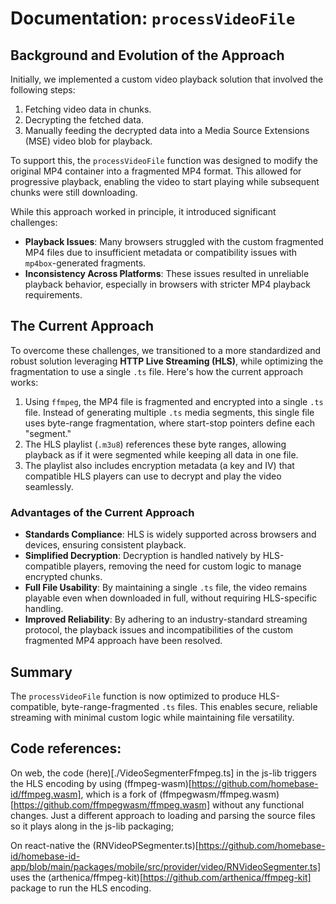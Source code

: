 # Documentation: `processVideoFile`

## Background and Evolution of the Approach

Initially, we implemented a custom video playback solution that involved the following steps:

1. Fetching video data in chunks.
2. Decrypting the fetched data.
3. Manually feeding the decrypted data into a Media Source Extensions (MSE) video blob for playback.

To support this, the `processVideoFile` function was designed to modify the original MP4 container into a fragmented MP4 format. This allowed for progressive playback, enabling the video to start playing while subsequent chunks were still downloading.

While this approach worked in principle, it introduced significant challenges:

- **Playback Issues**: Many browsers struggled with the custom fragmented MP4 files due to insufficient metadata or compatibility issues with `mp4box`-generated fragments.
- **Inconsistency Across Platforms**: These issues resulted in unreliable playback behavior, especially in browsers with stricter MP4 playback requirements.

## The Current Approach

To overcome these challenges, we transitioned to a more standardized and robust solution leveraging **HTTP Live Streaming (HLS)**, while optimizing the fragmentation to use a single `.ts` file. Here's how the current approach works:

1. Using `ffmpeg`, the MP4 file is fragmented and encrypted into a single `.ts` file. Instead of generating multiple `.ts` media segments, this single file uses byte-range fragmentation, where start-stop pointers define each "segment."
2. The HLS playlist (`.m3u8`) references these byte ranges, allowing playback as if it were segmented while keeping all data in one file.
3. The playlist also includes encryption metadata (a key and IV) that compatible HLS players can use to decrypt and play the video seamlessly.

### Advantages of the Current Approach

- **Standards Compliance**: HLS is widely supported across browsers and devices, ensuring consistent playback.
- **Simplified Decryption**: Decryption is handled natively by HLS-compatible players, removing the need for custom logic to manage encrypted chunks.
- **Full File Usability**: By maintaining a single `.ts` file, the video remains playable even when downloaded in full, without requiring HLS-specific handling.
- **Improved Reliability**: By adhering to an industry-standard streaming protocol, the playback issues and incompatibilities of the custom fragmented MP4 approach have been resolved.

## Summary

The `processVideoFile` function is now optimized to produce HLS-compatible, byte-range-fragmented `.ts` files. This enables secure, reliable streaming with minimal custom logic while maintaining file versatility.

## Code references:

On web, the code (here)[./VideoSegmenterFfmpeg.ts] in the js-lib triggers the HLS encoding by using (ffmpeg-wasm)[https://github.com/homebase-id/ffmpeg.wasm], which is a fork of (ffmpegwasm/ffmpeg.wasm)[https://github.com/ffmpegwasm/ffmpeg.wasm] without any functional changes. Just a different approach to loading and parsing the source files so it plays along in the js-lib packaging;

On react-native the (RNVideoPSegmenter.ts)[https://github.com/homebase-id/homebase-id-app/blob/main/packages/mobile/src/provider/video/RNVideoSegmenter.ts] uses the (arthenica/ffmpeg-kit)[https://github.com/arthenica/ffmpeg-kit] package to run the HLS encoding.
